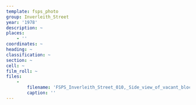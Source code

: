 ```yaml
---
template: fsps_photo
group: Inverleith_Street
year: '1978'
description: ~
places:
    - ''
coordinates: ~
heading: ~
classification: ~
section: ~
cell: ~
film_roll: ~
files:
    -
        filename: 'FSPS_Inverleith_Street_010,_Side_view_of_vacant_block_from_Jenkin_St,_17-14-H,_1978.png'
        caption: ''
---
```

